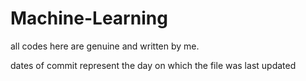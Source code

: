 # Machine-Learning

all codes here are genuine and written by me.

dates of commit represent the day on which the file was last updated
